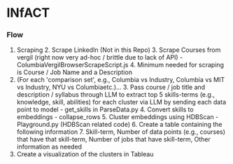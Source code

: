 # INfACT

### Flow
1. Scraping
   2. Scrape LinkedIn (Not in this Repo)
   3. Scrape Courses from vergil (right now very ad-hoc / brittle due to lack of API) - ColumbiaVergilBrowserScrapeScript.js
   4. Minimum needed for scraping is Course / Job Name and a Description
2. (For each 'comparison set', e.g., Columbia vs Industry, Columbia vs MIT vs Industry, NYU vs Columbiaetc.)...
   3. Pass course / job title and description / syllabus through LLM to extract top 5 skills-terms (e.g., knowledge, skill, abilities) for each cluster via LLM by sending each data point to model - get_skills in ParseData.py
   4. Convert skills to embeddings - collapse_rows
   5. Cluster embeddings using HDBScan - Playground.py (HDBScan related code)
   6. Create a table containing the following information
      7. Skill-term, Number of data points (e.g., courses) that have that skill-term, Number of jobs that have skill-term, Other information as needed
3. Create a visualization of the clusters in Tableau